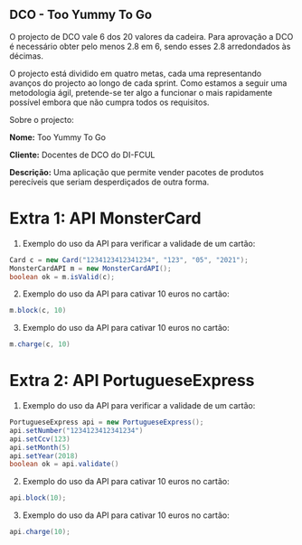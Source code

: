 DCO - Too Yummy To Go
---------------------


O projecto de DCO vale 6 dos 20 valores da cadeira. Para aprovação a DCO é necessário obter pelo menos 2.8 em 6, sendo esses 2.8 arredondados às décimas.

O projecto está dividido em quatro metas, cada uma representando avanços do projecto ao longo de cada sprint. Como estamos a seguir uma metodologia ágil, pretende-se ter algo a funcionar o mais rapidamente possível embora que não cumpra todos os requisitos.

Sobre o projecto:

**Nome:** Too Yummy To Go

**Cliente:** Docentes de DCO do DI-FCUL

**Descrição:** Uma aplicação que permite vender pacotes de produtos perecíveis que seriam desperdiçados de outra forma.




Extra 1: API MonsterCard
========================

1) Exemplo do uso da API para verificar a validade de um cartão:

```java
Card c = new Card("1234123412341234", "123", "05", "2021");
MonsterCardAPI m = new MonsterCardAPI();
boolean ok = m.isValid(c);
```

2) Exemplo do uso da API para cativar 10 euros no cartão:

```java
m.block(c, 10)
```


3) Exemplo do uso da API para cativar 10 euros no cartão:

```java
m.charge(c, 10)
```

Extra 2: API PortugueseExpress
==============================

1) Exemplo do uso da API para verificar a validade de um cartão:
```java
PortugueseExpress api = new PortugueseExpress();
api.setNumber("1234123412341234")
api.setCcv(123)
api.setMonth(5)
api.setYear(2018)
boolean ok = api.validate()
```
 
2) Exemplo do uso da API para cativar 10 euros no cartão:
```java
api.block(10);
```

3) Exemplo do uso da API para cativar 10 euros no cartão:
```java
api.charge(10);
```